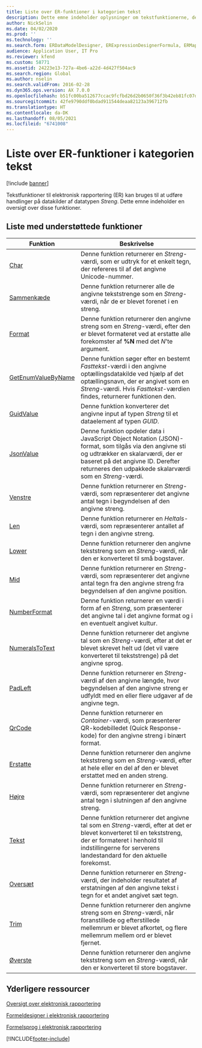 ```yaml
---
title: Liste over ER-funktioner i kategorien tekst
description: Dette emne indeholder oplysninger om tekstfunktionerne, der understøttes i elektronisk rapportering (ER).
author: NickSelin
ms.date: 04/02/2020
ms.prod: ''
ms.technology: ''
ms.search.form: ERDataModelDesigner, ERExpressionDesignerFormula, ERMappedFormatDesigner, ERModelMappingDesigner
audience: Application User, IT Pro
ms.reviewer: kfend
ms.custom: 58771
ms.assetid: 24223e13-727a-4be6-a22d-4d427f504ac9
ms.search.region: Global
ms.author: nselin
ms.search.validFrom: 2016-02-28
ms.dyn365.ops.version: AX 7.0.0
ms.openlocfilehash: b51fc00ba512677ccac9fcfbd26d2b0650f36f3b42eb81fc07d37417fb6d4d4d
ms.sourcegitcommit: 42fe9790ddf0bdad911544deaa82123a396712fb
ms.translationtype: HT
ms.contentlocale: da-DK
ms.lasthandoff: 08/05/2021
ms.locfileid: "6741008"
---
```

# <a name="list-of-er-functions-of-the-text-category"></a>Liste over ER-funktioner i kategorien tekst

[!include [banner](../includes/banner.md)]

Tekstfunktioner til elektronisk rapportering (ER) kan bruges til at udføre handlinger på datakilder af datatypen *Streng*. Dette emne indeholder en oversigt over disse funktioner.

## <a name="list-of-supported-functions"></a>Liste med understøttede funktioner

| Funktion | Beskrivelse |
|----------|-------------|
| [Char](er-functions-text-char.md) | Denne funktion returnerer en *Streng*-værdi, som er udtryk for et enkelt tegn, der refereres til af det angivne Unicode-nummer. |
| [Sammenkæde](er-functions-text-concatenate.md) | Denne funktion returnerer alle de angivne tekststrenge som en *Streng*-værdi, når de er blevet forenet i en streng. |
| [Format](er-functions-text-format.md) | Denne funktion returnerer den angivne streng som en *Streng*-værdi, efter den er blevet formateret ved at erstatte alle forekomster af **%N** med det *N*'te argument. |
| [GetEnumValueByName](er-functions-text-getenumvaluebyname.md) | Denne funktion søger efter en bestemt *Fasttekst*-værdi i den angivne optællingsdatakilde ved hjælp af det optællingsnavn, der er angivet som en *Streng*-værdi. Hvis *Fasttekst*-værdien findes, returnerer funktionen den. |
| [GuidValue](er-functions-text-guidvalue.md) | Denne funktion konverterer det angivne input af typen *Streng* til et dataelement af typen *GUID*. |
| [JsonValue](er-functions-text-jsonvalue.md) | Denne funktion opdeler data i JavaScript Object Notation (JSON)-format, som tilgås via den angivne sti og udtrækker en skalarværdi, der er baseret på det angivne ID. Derefter returneres den udpakkede skalarværdi som en *Streng*-værdi. |
| [Venstre](er-functions-text-left.md) | Denne funktion returnerer en *Streng*-værdi, som repræsenterer det angivne antal tegn i begyndelsen af den angivne streng. |
| [Len](er-functions-text-len.md) | Denne funktion returnerer en *Heltals*-værdi, som repræsenterer antallet af tegn i den angivne streng. |
| [Lower](er-functions-text-lower.md) | Denne funktion returnerer den angivne tekststreng som en *Streng*-værdi, når den er konverteret til små bogstaver. |
| [Mid](er-functions-text-mid.md) | Denne funktion returnerer en *Streng*-værdi, som repræsenterer det angivne antal tegn fra den angivne streng fra begyndelsen af den angivne position. |
| [NumberFormat](er-functions-text-numberformat.md) | Denne funktion returnerer en værdi i form af en *Streng*, som præsenterer det angivne tal i det angivne format og i en eventuelt angivet kultur. |
| [NumeralsToText](er-functions-text-numeralstotext.md) | Denne funktion returnerer det angivne tal som en *Streng*-værdi, efter at det er blevet skrevet helt ud (det vil være konverteret til tekststrenge) på det angivne sprog. |
| [PadLeft](er-functions-text-padleft.md) | Denne funktion returnerer en *Streng*-værdi af den angivne længde, hvor begyndelsen af den angivne streng er udfyldt med en eller flere udgaver af de angivne tegn. |
| [QrCode](er-functions-text-qrcode.md) | Denne funktion returnerer en *Container*-værdi, som præsenterer QR-kodebilledet (Quick Response-kode) for den angivne streng i binært format. |
| [Erstatte](er-functions-text-replace.md) | Denne funktion returnerer den angivne tekststreng som en *Streng*-værdi, efter at hele eller en del af den er blevet erstattet med en anden streng. |
| [Højre](er-functions-text-right.md) | Denne funktion returnerer en *Streng*-værdi, som repræsenterer det angivne antal tegn i slutningen af den angivne streng. |
| [Tekst](er-functions-text-text.md) | Denne funktion returnerer det angivne tal som en *Streng*-værdi, efter at det er blevet konverteret til en tekststreng, der er formateret i henhold til indstillingerne for serverens landestandard for den aktuelle forekomst. |
| [Oversæt](er-functions-text-translate.md) | Denne funktion returnerer en *Streng*-værdi, der indeholder resultatet af erstatningen af den angivne tekst i tegn for et andet angivet sæt tegn. |
| [Trim](er-functions-text-trim.md) | Denne funktion returnerer den angivne streng som en *Streng*-værdi, når foranstillede og efterstillede mellemrum er blevet afkortet, og flere mellemrum mellem ord er blevet fjernet. |
| [Øverste](er-functions-text-upper.md) | Denne funktion returnerer den angivne tekststreng som en *Streng*-værdi, når den er konverteret til store bogstaver. |

## <a name="additional-resources"></a>Yderligere ressourcer

[Oversigt over elektronisk rapportering](general-electronic-reporting.md)

[Formeldesigner i elektronisk rapportering](general-electronic-reporting-formula-designer.md)

[Formelsprog i elektronisk rapportering](er-formula-language.md)


[!INCLUDE[footer-include](../../../includes/footer-banner.md)]